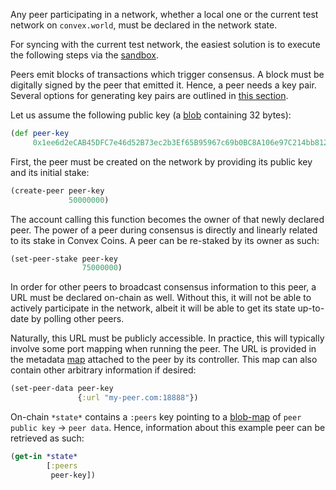 Any peer participating in a network, whether a local one or the current test network on `convex.world`, must be declared in the network state.

For syncing with the current test network, the easiest solution is to execute the following steps via the [sandbox](/sandbox).

Peers emit blocks of transactions which trigger consensus. A block must be digitally signed by the peer that emitted it. Hence, a peer needs a key
pair. Several options for generating key pairs are outlined in [this section](/run-a-peer).

Let us assume the following public key (a [blob](/cvm/data-types/blob) containing 32 bytes):

```clojure
(def peer-key
     0x1ee6d2eCAB45DFC7e46d52B73ec2b3Ef65B95967c69b0BC8A106e97C214bb812)
```

First, the peer must be created on the network by providing its public key and its initial stake:


```clojure
(create-peer peer-key
             50000000)
```

The account calling this function becomes the owner of that newly declared peer. The power of a peer during consensus is directly and linearly related
to its stake in Convex Coins. A peer can be re-staked by its owner as such:

```clojure
(set-peer-stake peer-key
                75000000)
``` 

In order for other peers to broadcast consensus information to this peer, a URL must be declared on-chain as well. Without this, it will not be able
to actively participate in the network, albeit it will be able to get its state up-to-date by polling other peers.

Naturally, this URL must be publicly accessible. In practice, this will typically involve some port mapping when running the peer. The URL is provided
in the metadata [map](/cvm/data-types/map) attached to the peer by its controller. This map can also contain other arbitrary information if desired:

```clojure
(set-peer-data peer-key
               {:url "my-peer.com:18888"})
```

On-chain `*state*` contains a `:peers` key pointing to a [blob-map](/cvm/data-types/blob-map) of `peer public key` -> `peer data`. Hence, information
about this example peer can be retrieved as such:

```clojure
(get-in *state*
        [:peers
         peer-key])
```
